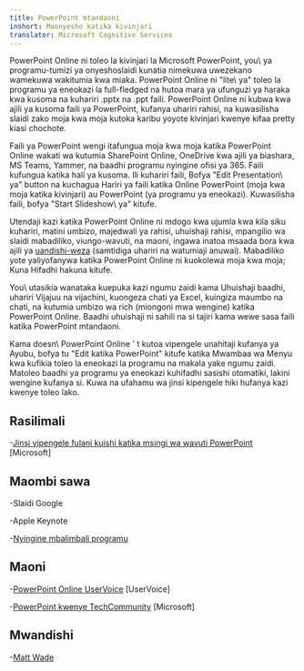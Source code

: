 ```yaml
---
title: PowerPoint mtandaoni
inshort: Maonyesho katika kivinjari
translator: Microsoft Cognitive Services
---
```


PowerPoint Online ni toleo la kivinjari la Microsoft PowerPoint,
you\ ya programu-tumizi ya onyeshoslaidi kunatia nimekuwa uwezekano wamekuwa wakitumia kwa miaka.
PowerPoint Online ni \"lite\ ya" toleo la programu ya eneokazi la full-fledged
na hutoa mara ya ufunguzi ya haraka kwa kusoma na kuhariri .pptx na .ppt
faili. PowerPoint Online ni kubwa kwa ajili ya kusoma faili ya PowerPoint, kufanya
uhariri rahisi, na kuwasilisha slaidi zako moja kwa moja kutoka karibu yoyote
kivinjari kwenye kifaa pretty kiasi chochote.

Faili ya PowerPoint wengi itafungua moja kwa moja katika PowerPoint Online wakati wa kutumia
SharePoint Online, OneDrive kwa ajili ya biashara, MS Teams, Yammer, na baadhi
programu nyingine ofisi ya 365. Faili kufungua katika hali ya kusoma. Ili kuhariri faili,
Bofya \"Edit Presentation\ ya" button na kuchagua Hariri ya
faili katika Online PowerPoint (moja kwa moja katika kivinjari) au PowerPoint (ya
programu ya eneokazi). Kuwasilisha faili, bofya \"Start Slideshow\ ya" kitufe.

Utendaji kazi katika PowerPoint Online ni mdogo kwa ujumla kwa kila siku
kuhariri, matini umbizo, majedwali ya rahisi, uhuishaji rahisi, mpangilio wa slaidi
mabadiliko, viungo-wavuti, na maoni, ingawa inatoa msaada bora
kwa ajili ya [uandishi-weza](http://icsh.pt/CoAuthoring) (samtidiga uhariri na
watumiaji anuwai). Mabadiliko yote yaliyofanywa katika PowerPoint Online ni kuokolewa
moja kwa moja; Kuna Hifadhi hakuna kitufe.

You\ utasikia wanataka kuepuka kazi ngumu zaidi kama Uhuishaji baadhi, uhariri
Vijajuu na vijachini, kuongeza chati ya Excel, kuingiza maumbo na chati,
na kutumia umbizo wa rich (miongoni mwa wengine) katika PowerPoint Online. Baadhi
uhuishaji ni sahili na si tajiri kama wewe sasa faili katika
PowerPoint mtandaoni.

Kama doesn\ PowerPoint Online ' t kutoa vipengele unahitaji kufanya ya
Ayubu, bofya tu \"Edit katika PowerPoint\" kitufe katika Mwambaa wa Menyu kwa
kufikia toleo la eneokazi la programu na makala yake ngumu zaidi.
Matoleo baadhi ya programu ya eneokazi kuhifadhi sasishi otomatiki, lakini wengine kufanya
si. Kuwa na ufahamu wa jinsi kipengele hiki hufanya kazi kwenye toleo lako.

Rasilimali
---------

-[Jinsi vipengele fulani kuishi katika msingi wa wavuti
    PowerPoint](https://support.office.com/en-us/article/How-certain-features-behave-in-web-based-PowerPoint-A931F0C8-1305-4428-8F7C-9CFA00EF28C5)
    \[Microsoft\]

Maombi sawa
--------------------

-Slaidi Google

-Apple Keynote

-[Nyingine mbalimbali
    programu](https://en.wikipedia.org/wiki/Presentation_program)

Maoni
---------

-[PowerPoint Online UserVoice](https://powerpoint.uservoice.com/forums/270149-powerpoint-online)
    \[UserVoice\]

-[PowerPoint kwenye TechCommunity](https://techcommunity.microsoft.com/t5/PowerPoint-Office-Mix/ct-p/PowerPoint)
    \[Microsoft\]

Mwandishi
---------

-[Matt Wade](https://www.linkedin.com/in/thatmattwade/)


